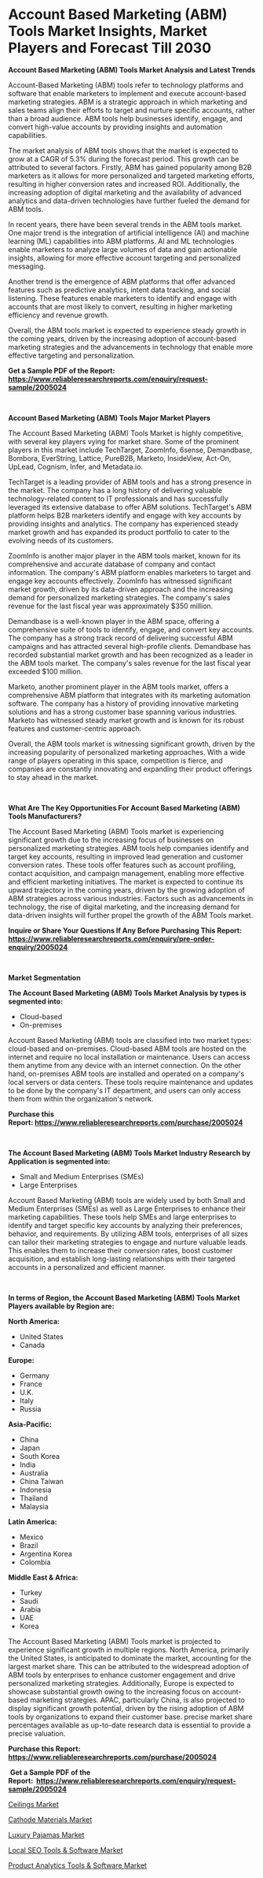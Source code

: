 <p><h1>Account Based Marketing (ABM) Tools Market Insights, Market Players and Forecast Till 2030</h1></p><p><strong>Account Based Marketing (ABM) Tools Market Analysis and Latest Trends</strong></p>
<p><p>Account-Based Marketing (ABM) tools refer to technology platforms and software that enable marketers to implement and execute account-based marketing strategies. ABM is a strategic approach in which marketing and sales teams align their efforts to target and nurture specific accounts, rather than a broad audience. ABM tools help businesses identify, engage, and convert high-value accounts by providing insights and automation capabilities.</p><p>The market analysis of ABM tools shows that the market is expected to grow at a CAGR of 5.3% during the forecast period. This growth can be attributed to several factors. Firstly, ABM has gained popularity among B2B marketers as it allows for more personalized and targeted marketing efforts, resulting in higher conversion rates and increased ROI. Additionally, the increasing adoption of digital marketing and the availability of advanced analytics and data-driven technologies have further fueled the demand for ABM tools.</p><p>In recent years, there have been several trends in the ABM tools market. One major trend is the integration of artificial intelligence (AI) and machine learning (ML) capabilities into ABM platforms. AI and ML technologies enable marketers to analyze large volumes of data and gain actionable insights, allowing for more effective account targeting and personalized messaging.</p><p>Another trend is the emergence of ABM platforms that offer advanced features such as predictive analytics, intent data tracking, and social listening. These features enable marketers to identify and engage with accounts that are most likely to convert, resulting in higher marketing efficiency and revenue growth.</p><p>Overall, the ABM tools market is expected to experience steady growth in the coming years, driven by the increasing adoption of account-based marketing strategies and the advancements in technology that enable more effective targeting and personalization.</p></p>
<p><strong>Get a Sample PDF of the Report:&nbsp; <a href="https://www.reliableresearchreports.com/enquiry/request-sample/2005024">https://www.reliableresearchreports.com/enquiry/request-sample/2005024</a></strong></p>
<p>&nbsp;</p>
<p><strong>Account Based Marketing (ABM) Tools Major Market Players</strong></p>
<p><p>The Account Based Marketing (ABM) Tools Market is highly competitive, with several key players vying for market share. Some of the prominent players in this market include TechTarget, ZoomInfo, 6sense, Demandbase, Bombora, EverString, Lattice, PureB2B, Marketo, InsideView, Act-On, UpLead, Cognism, Infer, and Metadata.io.</p><p>TechTarget is a leading provider of ABM tools and has a strong presence in the market. The company has a long history of delivering valuable technology-related content to IT professionals and has successfully leveraged its extensive database to offer ABM solutions. TechTarget's ABM platform helps B2B marketers identify and engage with key accounts by providing insights and analytics. The company has experienced steady market growth and has expanded its product portfolio to cater to the evolving needs of its customers.</p><p>ZoomInfo is another major player in the ABM tools market, known for its comprehensive and accurate database of company and contact information. The company's ABM platform enables marketers to target and engage key accounts effectively. ZoomInfo has witnessed significant market growth, driven by its data-driven approach and the increasing demand for personalized marketing strategies. The company's sales revenue for the last fiscal year was approximately $350 million.</p><p>Demandbase is a well-known player in the ABM space, offering a comprehensive suite of tools to identify, engage, and convert key accounts. The company has a strong track record of delivering successful ABM campaigns and has attracted several high-profile clients. Demandbase has recorded substantial market growth and has been recognized as a leader in the ABM tools market. The company's sales revenue for the last fiscal year exceeded $100 million.</p><p>Marketo, another prominent player in the ABM tools market, offers a comprehensive ABM platform that integrates with its marketing automation software. The company has a history of providing innovative marketing solutions and has a strong customer base spanning various industries. Marketo has witnessed steady market growth and is known for its robust features and customer-centric approach.</p><p>Overall, the ABM tools market is witnessing significant growth, driven by the increasing popularity of personalized marketing approaches. With a wide range of players operating in this space, competition is fierce, and companies are constantly innovating and expanding their product offerings to stay ahead in the market.</p></p>
<p>&nbsp;</p>
<p><strong>What Are The Key Opportunities For Account Based Marketing (ABM) Tools Manufacturers?</strong></p>
<p><p>The Account Based Marketing (ABM) Tools market is experiencing significant growth due to the increasing focus of businesses on personalized marketing strategies. ABM tools help companies identify and target key accounts, resulting in improved lead generation and customer conversion rates. These tools offer features such as account profiling, contact acquisition, and campaign management, enabling more effective and efficient marketing initiatives. The market is expected to continue its upward trajectory in the coming years, driven by the growing adoption of ABM strategies across various industries. Factors such as advancements in technology, the rise of digital marketing, and the increasing demand for data-driven insights will further propel the growth of the ABM Tools market.</p></p>
<p><strong>Inquire or Share Your Questions If Any Before Purchasing This Report: <a href="https://www.reliableresearchreports.com/enquiry/pre-order-enquiry/2005024">https://www.reliableresearchreports.com/enquiry/pre-order-enquiry/2005024</a></strong></p>
<p>&nbsp;</p>
<p><strong>Market Segmentation</strong></p>
<p><strong>The Account Based Marketing (ABM) Tools Market Analysis by types is segmented into:</strong></p>
<p><ul><li>Cloud-based</li><li>On-premises</li></ul></p>
<p><p>Account Based Marketing (ABM) tools are classified into two market types: cloud-based and on-premises. Cloud-based ABM tools are hosted on the internet and require no local installation or maintenance. Users can access them anytime from any device with an internet connection. On the other hand, on-premises ABM tools are installed and operated on a company's local servers or data centers. These tools require maintenance and updates to be done by the company's IT department, and users can only access them from within the organization's network.</p></p>
<p><strong>Purchase this Report:&nbsp;<a href="https://www.reliableresearchreports.com/purchase/2005024">https://www.reliableresearchreports.com/purchase/2005024</a></strong></p>
<p>&nbsp;</p>
<p><strong>The Account Based Marketing (ABM) Tools Market Industry Research by Application is segmented into:</strong></p>
<p><ul><li>Small and Medium Enterprises (SMEs)</li><li>Large Enterprises</li></ul></p>
<p><p>Account Based Marketing (ABM) tools are widely used by both Small and Medium Enterprises (SMEs) as well as Large Enterprises to enhance their marketing capabilities. These tools help SMEs and large enterprises to identify and target specific key accounts by analyzing their preferences, behavior, and requirements. By utilizing ABM tools, enterprises of all sizes can tailor their marketing strategies to engage and nurture valuable leads. This enables them to increase their conversion rates, boost customer acquisition, and establish long-lasting relationships with their targeted accounts in a personalized and efficient manner.</p></p>
<p>&nbsp;</p>
<p><strong>In terms of Region, the Account Based Marketing (ABM) Tools Market Players available by Region are:</strong></p>
<p>
    <p> <strong> North America: </strong>
        <ul>
            <li>United States</li>
            <li>Canada</li>
        </ul>
        </p> 
    <p> <strong> Europe: </strong>
        <ul>
            <li>Germany</li>
            <li>France</li>
            <li>U.K.</li>
            <li>Italy</li>
            <li>Russia</li>
        </ul>
        </p> 
    <p> <strong> Asia-Pacific: </strong>
        <ul>
            <li>China</li>
            <li>Japan</li>
            <li>South Korea</li>
            <li>India</li>
            <li>Australia</li>
            <li>China Taiwan</li>
            <li>Indonesia</li>
            <li>Thailand</li>
            <li>Malaysia</li>
        </ul>
        </p> 
    <p> <strong> Latin America: </strong>
        <ul>
            <li>Mexico</li>
            <li>Brazil</li>
            <li>Argentina Korea</li>
            <li>Colombia</li>
        </ul>
        </p> 
    <p> <strong> Middle East & Africa: </strong>
        <ul>
            <li>Turkey</li>
            <li>Saudi</li>
            <li>Arabia</li>
            <li>UAE</li>
            <li>Korea</li>
        </ul>
    </p>
    </p>
<p><p>The Account Based Marketing (ABM) Tools market is projected to experience significant growth in multiple regions. North America, primarily the United States, is anticipated to dominate the market, accounting for the largest market share. This can be attributed to the widespread adoption of ABM tools by enterprises to enhance customer engagement and drive personalized marketing strategies. Additionally, Europe is expected to showcase substantial growth owing to the increasing focus on account-based marketing strategies. APAC, particularly China, is also projected to display significant growth potential, driven by the rising adoption of ABM tools by organizations to expand their customer base. precise market share percentages available as up-to-date research data is essential to provide a precise valuation.</p></p>
<p><strong>Purchase this Report: <a href="https://www.reliableresearchreports.com/purchase/2005024">https://www.reliableresearchreports.com/purchase/2005024</a></strong></p>
<p>&nbsp;<strong>Get a Sample PDF of the Report:&nbsp;&nbsp;<a href="https://www.reliableresearchreports.com/enquiry/request-sample/2005024">https://www.reliableresearchreports.com/enquiry/request-sample/2005024</a></strong></p>
<p><strong></strong></p>
<p><p><a href="https://medium.com/@carolynfuller1997/ceilings-market-exploring-market-share-market-trends-and-future-growth-42afd9ed68ee">Ceilings Market</a></p><p><a href="https://medium.com/@janicegriffin2022/cathode-materials-market-outlook-industry-overview-and-forecast-2023-to-2030-7099788101ec">Cathode Materials Market</a></p><p><a href="https://www.linkedin.com/pulse/luxury-pajamas-market-size-2023-2030-global-industrial-8rtef/">Luxury Pajamas Market</a></p><p><a href="https://github.com/dziulagalemab/Market-Research-Report-List-1/blob/main/local-seo-tools-software-market.md">Local SEO Tools & Software Market</a></p><p><a href="https://github.com/jonneygiverf/Market-Research-Report-List-1/blob/main/product-analytics-tools-software-market.md">Product Analytics Tools & Software Market</a></p></p>